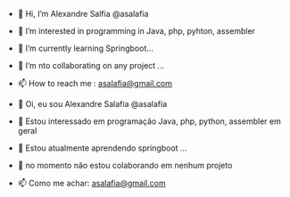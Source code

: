 - 👋 Hi, I’m Alexandre Salfia @asalafia
- 👀 I’m interested in programming in Java, php, pyhton, assembler 
- 🌱 I’m currently learning Springboot...
- 💞️ I’m nto collaborating on any project ...
- 📫 How to reach me : asalafia@gmail.com



- 👋 Oi, eu sou Alexandre Salafia @asalafia
- 👀 Estou interessado em programação Java, php, python, assembler em geral
- 🌱 Estou atualmente aprendendo springboot ...
- 💞️ no momento não estou colaborando em nenhum projeto
- 📫 Como me achar: asalafia@gmail.com



<!---
asalafia/asalafia is a ✨ special ✨ repository because its `README.md` (this file) appears on your GitHub profile.
You can click the Preview link to take a look at your changes.
--->
